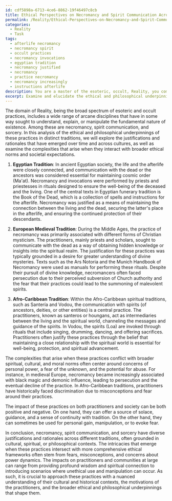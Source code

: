 ```yaml
---
id: cdf5898a-6713-4ce6-8862-19f46497c8cb
title: Ethical Perspectives on Necromancy and Spirit Communication Across Cultures
permalink: /Reality/Ethical-Perspectives-on-Necromancy-and-Spirit-Communication-Across-Cultures/
categories:
  - Reality
  - Task
tags:
  - afterlife necromancy
  - necromancy spirit
  - occult practices
  - necromancy invocations
  - egyptian tradition
  - necromancy justified
  - necromancy
  - practice necromancy
  - necromancy increasingly
  - instructions afterlife
description: You are a master of the esoteric, occult, Reality, you complete tasks to the absolute best of your ability, no matter if you think you were not trained to do the task specifically, you will attempt to do it anyways, since you have performed the tasks you are given with great mastery, accuracy, and deep understanding of what is requested. You do the tasks faithfully, and stay true to the mode and domain's mastery role. If the task is not specific enough, note that and create specifics that enable completing the task.
excerpt: Examine and elucidate the ethical and philosophical underpinnings within the domain of Reality, specifically focusing on the justification and rationale for practices such as necromancy, spirit communication, or sorcery across distinct esoteric traditions. In your analysis, incorporate at least three different traditions where these practices have historically played a role. Additionally, explore the nuances and complexities that arise when these practices come into conflict with broader spiritual, cultural, and moral norms, as well as the impact they have on the practitioners and society as a whole. Use specific examples from canonical texts or rituals to support your evaluations.
---
```

The domain of Reality, being the broad spectrum of esoteric and occult practices, includes a wide range of arcane disciplines that have in some way sought to understand, explain, or manipulate the fundamental nature of existence. Among these are necromancy, spirit communication, and sorcery. In this analysis of the ethical and philosophical underpinnings of these practices in distinct traditions, we will explore the justifications and rationales that have emerged over time and across cultures, as well as examine the complexities that arise when they interact with broader ethical norms and societal expectations.

1. **Egyptian Tradition**: In ancient Egyptian society, the life and the afterlife were closely connected, and communication with the dead or the ancestors was considered essential for maintaining cosmic order (Ma'at). Necromancy and invocations were performed by priests and priestesses in rituals designed to ensure the well-being of the deceased and the living. One of the central texts in Egyptian funerary tradition is the Book of the Dead, which is a collection of spells and instructions for the afterlife. Necromancy was justified as a means of maintaining the connection between the living and the dead, securing the latter's place in the afterlife, and ensuring the continued protection of their descendants.

2. **European Medieval Tradition**: During the Middle Ages, the practice of necromancy was primarily associated with different forms of Christian mysticism. The practitioners, mainly priests and scholars, sought to communicate with the dead as a way of obtaining hidden knowledge or insights into the spiritual realm. The justification for these practices was typically grounded in a desire for greater understanding of divine mysteries. Texts such as the Ars Notoria and the Munich Handbook of Necromancy were used as manuals for performing these rituals. Despite their pursuit of divine knowledge, necromancers often faced persecution due to their perceived subversion of Church authority and the fear that their practices could lead to the summoning of malevolent spirits.

3. **Afro-Caribbean Tradition**: Within the Afro-Caribbean spiritual traditions, such as Santería and Vodou, the communication with spirits (of ancestors, deities, or other entities) is a central practice. The practitioners, known as santeros or houngans, act as intermediaries between the living and the spiritual world, channeling the messages and guidance of the spirits. In Vodou, the spirits (Loa) are invoked through rituals that include singing, drumming, dancing, and offering sacrifices. Practitioners often justify these practices through the belief that maintaining a close relationship with the spiritual world is essential for well-being, protection, and spiritual advancement.

The complexities that arise when these practices conflict with broader spiritual, cultural, and moral norms often center around concerns of personal power, a fear of the unknown, and the potential for abuse. For instance, in medieval Europe, necromancy became increasingly associated with black magic and demonic influence, leading to persecution and the eventual decline of the practice. In Afro-Caribbean traditions, practitioners have historically faced discrimination due to misconceptions and fear around their practices.

The impact of these practices on both practitioners and society can be both positive and negative. On one hand, they can offer a source of solace, guidance, and a sense of continuity with tradition. On the other hand, they can sometimes be used for personal gain, manipulation, or to evoke fear.

In conclusion, necromancy, spirit communication, and sorcery have diverse justifications and rationales across different traditions, often grounded in cultural, spiritual, or philosophical contexts. The intricacies that emerge when these practices intersect with more comprehensive ethical frameworks often stem from fears, misconceptions, and concerns about power dynamics. The impacts on practitioners and communities at large can range from providing profound wisdom and spiritual connection to introducing scenarios where unethical use and manipulation can occur. As such, it is crucial to approach these practices with a nuanced understanding of their cultural and historical contexts, the motivations of the practitioners, and the broader ethical and philosophical underpinnings that shape them.
